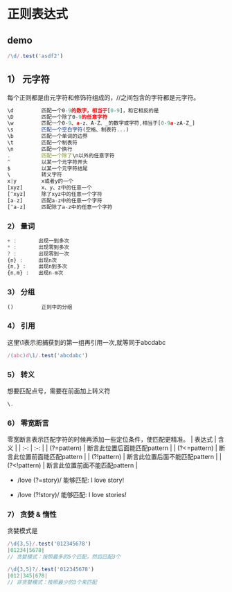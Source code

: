 # 正则表达式

## demo
```js
/\d/.test('asdf2')
```

## 1） 元字符
每个正则都是由元字符和修饰符组成的，//之间包含的字符都是元字符。
```js
\d         匹配一个0-9的数字，相当于[0-9]，和它相反的是
\D         匹配一个除了0-9的任意字符
\w         匹配一个0-9、a-z、A-Z、_的数字或字符,相当于[0-9a-zA-Z_]
\s         匹配一个空白字符(空格、制表符...)
\b         匹配一个单词的边界
\t         匹配一个制表符
\n         匹配一个换行
.          匹配一个除了\n以外的任意字符
^          以某一个元字符开头
$          以某一个元字符结尾
\          转义字符
x|y        x或者y的一个
[xyz]      x、y、z中的任意一个
[^xyz]     除了xyz中的任意一个字符
[a-z]      匹配a-z中的任意一个字符
[^a-z]     匹配除了a-z中的任意一个字符
```

### 2） 量词
```js
+ :       出现一到多次
* :       出现零到多次
? :       出现零到一次
{n} :     出现n次
{n,} :    出现n到多次
{n,m} :   出现n-m次
```

### 3） 分组
```js
()         正则中的分组
```


### 4） 引用
这里\1表示把捕获到的第一组再引用一次,就等同于abcdabc
```js
/(abc)d\1/.test('abcdabc')
```


### 5） 转义
想要匹配点号，需要在前面加上转义符
```js
\.
```


### 6） 零宽断言
零宽断言表示匹配字符的时候再添加一些定位条件，使匹配更精准。
| 表达式 | 含义 |
| :-: | :-: |
| (?=pattern)  | 断言此位置后面能匹配pattern |
| (?<=pattern) | 断言此位置前面能匹配pattern |
| (?!pattern)  | 断言此位置后面不能匹配pattern |
| (?<!pattern) | 断言此位置前面不能匹配pattern |

- /love (?=story)/
能够匹配: I love story!

- /love (?!story)/
能够匹配: I love stories!



### 7） 贪婪 & 惰性
贪婪模式是
```js
/\d{3,5}/.test('012345678')
|01234|5678|
// 贪婪模式：按照最多的5个匹配，然后匹配3个

/\d{3,5}?/.test('012345678')
|012|345|678|
// 非贪婪模式：按照最少的3个来匹配
```
